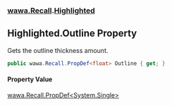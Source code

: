 ### [wawa.Recall](wawa.Recall.md 'wawa.Recall').[Highlighted](Highlighted.md 'wawa.Recall.Highlighted')

## Highlighted.Outline Property

Gets the outline thickness amount.

```csharp
public wawa.Recall.PropDef<float> Outline { get; }
```

#### Property Value
[wawa.Recall.PropDef&lt;](PropDef{T}.md 'wawa.Recall.PropDef<T>')[System.Single](https://docs.microsoft.com/en-us/dotnet/api/System.Single 'System.Single')[&gt;](PropDef{T}.md 'wawa.Recall.PropDef<T>')